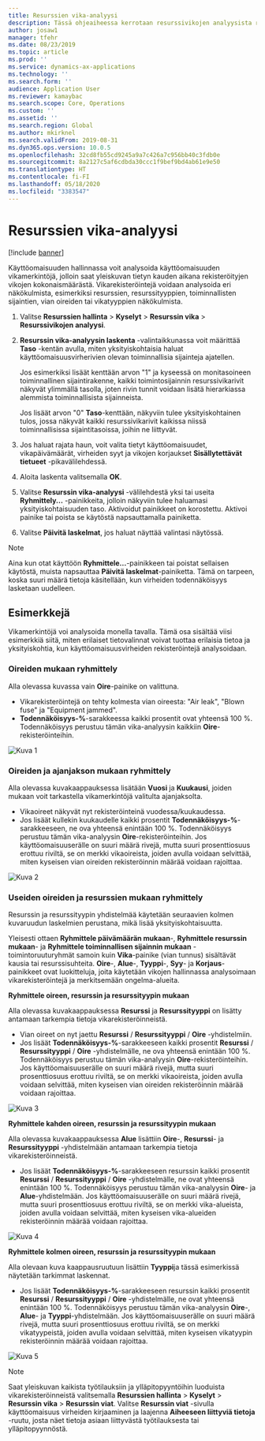 ```yaml
---
title: Resurssien vika-analyysi
description: Tässä ohjeaiheessa kerrotaan resurssivikojen analyysista resurssien hallinnassa.
author: josaw1
manager: tfehr
ms.date: 08/23/2019
ms.topic: article
ms.prod: ''
ms.service: dynamics-ax-applications
ms.technology: ''
ms.search.form: ''
audience: Application User
ms.reviewer: kamaybac
ms.search.scope: Core, Operations
ms.custom: ''
ms.assetid: ''
ms.search.region: Global
ms.author: mkirknel
ms.search.validFrom: 2019-08-31
ms.dyn365.ops.version: 10.0.5
ms.openlocfilehash: 32cd8fb55cd9245a9a7c426a7c956bb40c3fdb0e
ms.sourcegitcommit: 8a2127c5af6cdbda30ccc1f9bef9bd4ab61e9e50
ms.translationtype: HT
ms.contentlocale: fi-FI
ms.lasthandoff: 05/18/2020
ms.locfileid: "3383547"
---
```

# <a name="asset-fault-analysis"></a>Resurssien vika-analyysi

[!include [banner](../../includes/banner.md)]

 

Käyttöomaisuuden hallinnassa voit analysoida käyttöomaisuuden vikamerkintöjä, jolloin saat yleiskuvan tietyn kauden aikana rekisteröityjen vikojen kokonaismäärästä. Vikarekisteröintejä voidaan analysoida eri näkökulmista, esimerkiksi resurssien, resurssityyppien, toiminnallisten sijaintien, vian oireiden tai vikatyyppien näkökulmista.

1. Valitse **Resurssien hallinta** > **Kyselyt** > **Resurssin vika** > **Resurssivikojen analyysi**.

2. **Resurssin vika-analyysin laskenta** -valintaikkunassa voit määrittää **Taso** -kentän avulla, miten yksityiskohtaisia haluat käyttöomaisuusvirherivien olevan toiminnallisia sijainteja ajatellen. 

    Jos esimerkiksi lisäät kenttään arvon "1" ja kyseessä on monitasoineen toiminnallinen sijaintirakenne, kaikki toimintosijainnin resurssivikarivit näkyvät ylimmällä tasolla, joten rivin tunnit voidaan lisätä hierarkiassa alemmista toiminnallisista sijainneista. 
        
    Jos lisäät arvon "0" **Taso**-kenttään, näkyviin tulee yksityiskohtainen tulos, jossa näkyvät kaikki resurssivikarivit kaikissa niissä toiminnallisissa sijaintitasoissa, joihin ne liittyvät.

3. Jos haluat rajata haun, voit valita tietyt käyttöomaisuudet, vikapäivämäärät, virheiden syyt ja vikojen korjaukset **Sisällytettävät tietueet** -pikavälilehdessä.

4. Aloita laskenta valitsemalla **OK**.

5. Valitse **Resurssin vika-analyysi** -välilehdestä yksi tai useita **Ryhmittely...** -painikkeita, jolloin näkyviin tulee haluamasi yksityiskohtaisuuden taso. Aktivoidut painikkeet on korostettu. Aktivoi painike tai poista se käytöstä napsauttamalla painiketta.

6. Valitse **Päivitä laskelmat**, jos haluat näyttää valintasi näytössä. 

>[!NOTE]
>Aina kun otat käyttöön **Ryhmittele...**-painikkeen tai poistat sellaisen käytöstä, muista napsauttaa **Päivitä laskelmat**-painiketta. Tämä on tarpeen, koska suuri määrä tietoja käsitellään, kun virheiden todennäköisyys lasketaan uudelleen.

## <a name="examples"></a>Esimerkkejä

Vikamerkintöjä voi analysoida monella tavalla. Tämä osa sisältää viisi esimerkkiä siitä, miten erilaiset tietovalinnat voivat tuottaa erilaisia tietoa ja yksityiskohtia, kun käyttöomaisuusvirheiden rekisteröintejä analysoidaan.

### <a name="group-by-symptoms"></a>Oireiden mukaan ryhmittely

Alla olevassa kuvassa vain **Oire**-painike on valittuna.

- Vikarekisteröintejä on tehty kolmesta vian oireesta: "Air leak", "Blown fuse" ja "Equipment jammed".  
- **Todennäköisyys-%**-sarakkeessa kaikki prosentit ovat yhteensä 100 %. Todennäköisyys perustuu tämän vika-analyysin kaikkiin **Oire**-rekisteröinteihin.

![Kuva 1](media/06-controlling-and-reporting.png)

### <a name="group-by-symptoms-and-time-period"></a>Oireiden ja ajanjakson mukaan ryhmittely

Alla olevassa kuvakaappauksessa lisätään **Vuosi** ja **Kuukausi**, joiden mukaan voit tarkastella vikamerkintöjä valitulta ajanjaksolta.

- Vikaoireet näkyvät nyt rekisteröinteinä vuodessa/kuukaudessa.  
- Jos lisäät kullekin kuukaudelle kaikki prosentit **Todennäköisyys-%**-sarakkeeseen, ne ova yhteensä enintään 100 %. Todennäköisyys perustuu tämän vika-analyysin **Oire**-rekisteröinteihin. Jos käyttöomaisuuserälle on suuri määrä rivejä, mutta suuri prosenttiosuus erottuu riviltä, se on merkki vikaoireista, joiden avulla voidaan selvittää, miten kyseisen vian oireiden rekisteröinnin määrää voidaan rajoittaa.

![Kuva 2](media/07-controlling-and-reporting.png)

### <a name="group-by-multiple-symptoms-and-assets"></a>Useiden oireiden ja resurssien mukaan ryhmittely

Resurssin ja resurssityypin yhdistelmää käytetään seuraavien kolmen kuvaruudun laskelmien perustana, mikä lisää yksityiskohtaisuutta.  

Yleisesti ottaen **Ryhmittele päivämäärän mukaan**-, **Ryhmittele resurssin mukaan**- ja **Ryhmittele toiminnallisen sijainnin mukaan** -toimintoruuturyhmät samoin kuin **Vika**-painike (vian tunnus) sisältävät kausia tai resurssisuhteita. **Oire**-, **Alue**-, **Tyyppi**-, **Syy**- ja **Korjaus**-painikkeet ovat luokitteluja, joita käytetään vikojen hallinnassa analysoimaan vikarekisteröintejä ja merkitsemään ongelma-alueita.  

**Ryhmittele oireen, resurssin ja resurssityypin mukaan**

Alla olevassa kuvakaappauksessa **Resurssi** ja **Resurssityyppi** on lisätty antamaan tarkempia tietoja vikarekisteröinneistä.

- Vian oireet on nyt jaettu **Resurssi** / **Resurssityyppi** / **Oire** -yhdistelmiin.  
- Jos lisäät **Todennäköisyys-%**-sarakkeeseen kaikki prosentit **Resurssi** / **Resurssityyppi** / **Oire** -yhdistelmälle, ne ova yhteensä enintään 100 %. Todennäköisyys perustuu tämän vika-analyysin **Oire**-rekisteröinteihin. Jos käyttöomaisuuserälle on suuri määrä rivejä, mutta suuri prosenttiosuus erottuu riviltä, se on merkki vikaoireista, joiden avulla voidaan selvittää, miten kyseisen vian oireiden rekisteröinnin määrää voidaan rajoittaa.

![Kuva 3](media/08-controlling-and-reporting.png)

**Ryhmittele kahden oireen, resurssin ja resurssityypin mukaan**

Alla olevassa kuvakaappauksessa **Alue** lisättiin **Oire**-, **Resurssi**- ja **Resurssityyppi** -yhdistelmään antamaan tarkempia tietoja vikarekisteröinneistä.

- Jos lisäät **Todennäköisyys-%**-sarakkeeseen resurssin kaikki prosentit **Resurssi** / **Resurssityyppi** / **Oire** -yhdistelmälle, ne ovat yhteensä enintään 100 %. Todennäköisyys perustuu tämän vika-analyysin **Oire**- ja **Alue**-yhdistelmään. Jos käyttöomaisuuserälle on suuri määrä rivejä, mutta suuri prosenttiosuus erottuu riviltä, se on merkki vika-alueista, joiden avulla voidaan selvittää, miten kyseisen vika-alueiden rekisteröinnin määrää voidaan rajoittaa.  

![Kuva 4](media/09-controlling-and-reporting.png)

**Ryhmittele kolmen oireen, resurssin ja resurssityypin mukaan**

Alla olevaan kuva kaappausruutuun lisättiin **Tyyppi**ja tässä esimerkissä näytetään tarkimmat laskennat.
 
- Jos lisäät **Todennäköisyys-%**-sarakkeeseen resurssin kaikki prosentit **Resurssi** / **Resurssityyppi** / **Oire** -yhdistelmälle, ne ovat yhteensä enintään 100 %. Todennäköisyys perustuu tämän vika-analyysin **Oire**-, **Alue**- ja **Tyyppi**-yhdistelmään. Jos käyttöomaisuuserälle on suuri määrä rivejä, mutta suuri prosenttiosuus erottuu riviltä, se on merkki vikatyypeistä, joiden avulla voidaan selvittää, miten kyseisen vikatyypin rekisteröinnin määrää voidaan rajoittaa.

![Kuva 5](media/10-controlling-and-reporting.png)


>[!NOTE]
>Saat yleiskuvan kaikista työtilauksiin ja ylläpitopyyntöihin luoduista vikarekisteröinneistä valitsemalla **Resurssien hallinta** > **Kyselyt** > **Resurssin vika** > **Resurssin viat**. Valitse **Resurssin viat** -sivulla käyttöomaisuus virheiden kirjaaminen ja laajenna **Aiheeseen liittyviä tietoja** -ruutu, josta näet tietoja asiaan liittyvästä työtilauksesta tai ylläpitopyynnöstä.

